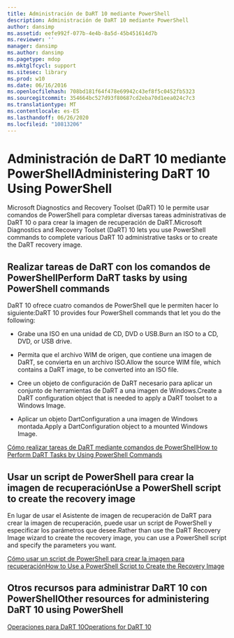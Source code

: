 ```yaml
---
title: Administración de DaRT 10 mediante PowerShell
description: Administración de DaRT 10 mediante PowerShell
author: dansimp
ms.assetid: eefe992f-077b-4e4b-8a5d-45b451614d7b
ms.reviewer: ''
manager: dansimp
ms.author: dansimp
ms.pagetype: mdop
ms.mktglfcycl: support
ms.sitesec: library
ms.prod: w10
ms.date: 06/16/2016
ms.openlocfilehash: 708bd181f64f478e69942c43ef8f5c0452fb5323
ms.sourcegitcommit: 354664bc527d93f80687cd2eba70d1eea024c7c3
ms.translationtype: MT
ms.contentlocale: es-ES
ms.lasthandoff: 06/26/2020
ms.locfileid: "10813206"
---
```

# <span data-ttu-id="8736c-103">Administración de DaRT 10 mediante PowerShell</span><span class="sxs-lookup"><span data-stu-id="8736c-103">Administering DaRT 10 Using PowerShell</span></span>


<span data-ttu-id="8736c-104">Microsoft Diagnostics and Recovery Toolset (DaRT) 10 le permite usar comandos de PowerShell para completar diversas tareas administrativas de DaRT 10 o para crear la imagen de recuperación de DaRT.</span><span class="sxs-lookup"><span data-stu-id="8736c-104">Microsoft Diagnostics and Recovery Toolset (DaRT) 10 lets you use PowerShell commands to complete various DaRT 10 administrative tasks or to create the DaRT recovery image.</span></span>

## <span data-ttu-id="8736c-105">Realizar tareas de DaRT con los comandos de PowerShell</span><span class="sxs-lookup"><span data-stu-id="8736c-105">Perform DaRT tasks by using PowerShell commands</span></span>


<span data-ttu-id="8736c-106">DaRT 10 ofrece cuatro comandos de PowerShell que le permiten hacer lo siguiente:</span><span class="sxs-lookup"><span data-stu-id="8736c-106">DaRT 10 provides four PowerShell commands that let you do the following:</span></span>

-   <span data-ttu-id="8736c-107">Grabe una ISO en una unidad de CD, DVD o USB.</span><span class="sxs-lookup"><span data-stu-id="8736c-107">Burn an ISO to a CD, DVD, or USB drive.</span></span>

-   <span data-ttu-id="8736c-108">Permita que el archivo WIM de origen, que contiene una imagen de DaRT, se convierta en un archivo ISO.</span><span class="sxs-lookup"><span data-stu-id="8736c-108">Allow the source WIM file, which contains a DaRT image, to be converted into an ISO file.</span></span>

-   <span data-ttu-id="8736c-109">Cree un objeto de configuración de DaRT necesario para aplicar un conjunto de herramientas de DaRT a una imagen de Windows.</span><span class="sxs-lookup"><span data-stu-id="8736c-109">Create a DaRT configuration object that is needed to apply a DaRT toolset to a Windows Image.</span></span>

-   <span data-ttu-id="8736c-110">Aplicar un objeto DartConfiguration a una imagen de Windows montada.</span><span class="sxs-lookup"><span data-stu-id="8736c-110">Apply a DartConfiguration object to a mounted Windows Image.</span></span>

[<span data-ttu-id="8736c-111">Cómo realizar tareas de DaRT mediante comandos de PowerShell</span><span class="sxs-lookup"><span data-stu-id="8736c-111">How to Perform DaRT Tasks by Using PowerShell Commands</span></span>](how-to-perform-dart-tasks-by-using-powershell-commands-dart-10.md)

## <span data-ttu-id="8736c-112">Usar un script de PowerShell para crear la imagen de recuperación</span><span class="sxs-lookup"><span data-stu-id="8736c-112">Use a PowerShell script to create the recovery image</span></span>


<span data-ttu-id="8736c-113">En lugar de usar el Asistente de imagen de recuperación de DaRT para crear la imagen de recuperación, puede usar un script de PowerShell y especificar los parámetros que desee.</span><span class="sxs-lookup"><span data-stu-id="8736c-113">Rather than use the DaRT Recovery Image wizard to create the recovery image, you can use a PowerShell script and specify the parameters you want.</span></span>

[<span data-ttu-id="8736c-114">Cómo usar un script de PowerShell para crear la imagen para recuperación</span><span class="sxs-lookup"><span data-stu-id="8736c-114">How to Use a PowerShell Script to Create the Recovery Image</span></span>](how-to-use-a-powershell-script-to-create-the-recovery-image-dart-10.md)

## <span data-ttu-id="8736c-115">Otros recursos para administrar DaRT 10 con PowerShell</span><span class="sxs-lookup"><span data-stu-id="8736c-115">Other resources for administering DaRT 10 using PowerShell</span></span>


[<span data-ttu-id="8736c-116">Operaciones para DaRT 10</span><span class="sxs-lookup"><span data-stu-id="8736c-116">Operations for DaRT 10</span></span>](operations-for-dart-10.md)

 

 





